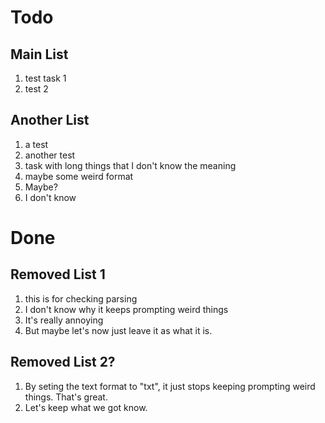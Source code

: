 # Todo
## Main List
1. test task 1
2. test 2
## Another List
1. a test
2. another test
3. task with long things that I don't know the meaning
4. maybe some weird format
5. Maybe?
6. I don't know

# Done
## Removed List 1
1. this is for checking parsing
2. I don't know why it keeps prompting weird things
3. It's really annoying
4. But maybe let's now just leave it as what it is.
## Removed List 2?
1. By seting the text format to "txt", it just stops keeping prompting weird things. That's great.
2. Let's keep what we got know.
